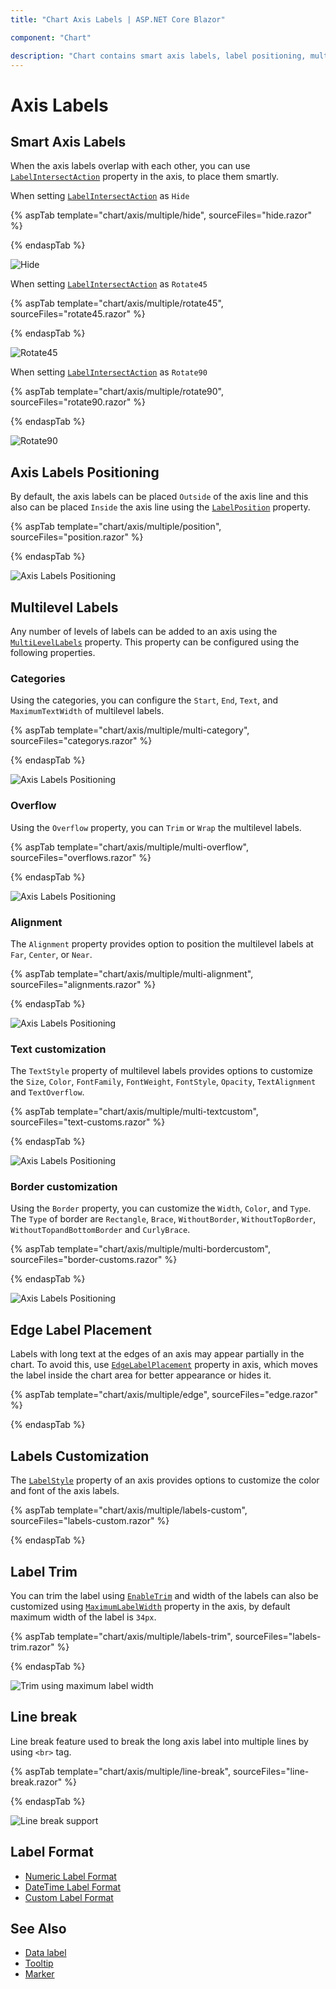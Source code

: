 ```yaml
---
title: "Chart Axis Labels | ASP.NET Core Blazor"

component: "Chart"

description: "Chart contains smart axis labels, label positioning, multilevelabels, text customization and sorting properties "
---
```


# Axis Labels

## Smart Axis Labels

When the axis labels overlap with each other, you can use [`LabelIntersectAction`](https://help.syncfusion.com/cr/blazor/Syncfusion.Blazor.Charts.AxisModel.html#Syncfusion_Blazor_Charts_AxisModel_LabelIntersectAction)
property in the axis, to place them smartly.

When setting [`LabelIntersectAction`](https://help.syncfusion.com/cr/blazor/Syncfusion.Blazor.Charts.AxisModel.html#Syncfusion_Blazor_Charts_AxisModel_LabelIntersectAction) as `Hide`

{% aspTab template="chart/axis/multiple/hide", sourceFiles="hide.razor" %}

{% endaspTab %}

![Hide](images/axis-labels/hide.png)

When setting [`LabelIntersectAction`](https://help.syncfusion.com/cr/blazor/Syncfusion.Blazor.Charts.AxisModel.html#Syncfusion_Blazor_Charts_AxisModel_LabelIntersectAction) as `Rotate45`

{% aspTab template="chart/axis/multiple/rotate45", sourceFiles="rotate45.razor" %}

{% endaspTab %}

![Rotate45](images/axis-labels/rotate45.png)

When setting [`LabelIntersectAction`](https://help.syncfusion.com/cr/blazor/Syncfusion.Blazor.Charts.AxisModel.html#Syncfusion_Blazor_Charts_AxisModel_LabelIntersectAction) as `Rotate90`

{% aspTab template="chart/axis/multiple/rotate90", sourceFiles="rotate90.razor" %}

{% endaspTab %}

![Rotate90](images/axis-labels/rotate90.png)

## Axis Labels Positioning

By default, the axis labels can be placed `Outside` of the axis line and this also can be placed `Inside`
the axis line using the [`LabelPosition`](https://help.syncfusion.com/cr/blazor/Syncfusion.Blazor.Charts.AxisModel.html#Syncfusion_Blazor_Charts_AxisModel_LabelPosition) property.

{% aspTab template="chart/axis/multiple/position", sourceFiles="position.razor" %}

{% endaspTab %}

![Axis Labels Positioning](images/axis-labels/position.png)

## Multilevel Labels

Any number of levels of labels can be added to an axis using the [`MultiLevelLabels`](https://help.syncfusion.com/cr/blazor/Syncfusion.Blazor.Charts.AxisModel.html#Syncfusion_Blazor_Charts_AxisModel_MultiLevelLabels) property. This property can be configured using the following properties.

### Categories

Using the categories, you can configure the `Start`, `End`, `Text`, and `MaximumTextWidth` of multilevel labels.

{% aspTab template="chart/axis/multiple/multi-category", sourceFiles="categorys.razor" %}

{% endaspTab %}

![Axis Labels Positioning](images/axis-labels/categories.png)

### Overflow

Using the `Overflow` property, you can `Trim` or `Wrap` the multilevel labels.

{% aspTab template="chart/axis/multiple/multi-overflow", sourceFiles="overflows.razor" %}

{% endaspTab %}

![Axis Labels Positioning](images/axis-labels/overflow.png)

### Alignment

The `Alignment` property provides option to position the multilevel labels at `Far`, `Center`, or `Near`.

{% aspTab template="chart/axis/multiple/multi-alignment", sourceFiles="alignments.razor" %}

{% endaspTab %}

![Axis Labels Positioning](images/axis-labels/alignment.png)

### Text customization

The `TextStyle` property of multilevel labels provides options to customize the `Size`, `Color`, `FontFamily`,
`FontWeight`, `FontStyle`, `Opacity`, `TextAlignment` and `TextOverflow`.

{% aspTab template="chart/axis/multiple/multi-textcustom", sourceFiles="text-customs.razor" %}

{% endaspTab %}

![Axis Labels Positioning](images/axis-labels/textcustom.png)

### Border customization

Using the `Border` property, you can customize the `Width`, `Color`, and `Type`. The `Type` of border
are `Rectangle`, `Brace`, `WithoutBorder`, `WithoutTopBorder`, `WithoutTopandBottomBorder` and `CurlyBrace`.

{% aspTab template="chart/axis/multiple/multi-bordercustom", sourceFiles="border-customs.razor" %}

{% endaspTab %}

![Axis Labels Positioning](images/axis-labels/border-custom.png)

## Edge Label Placement

Labels with long text at the edges of an axis may appear partially in the chart. To avoid this,
use [`EdgeLabelPlacement`](https://help.syncfusion.com/cr/blazor/Syncfusion.Blazor.Charts.AxisModel.html#Syncfusion_Blazor_Charts_AxisModel_EdgeLabelPlacement) property in axis, which moves
the label inside the chart area for better appearance or hides it.

{% aspTab template="chart/axis/multiple/edge", sourceFiles="edge.razor" %}

{% endaspTab %}

## Labels Customization

The [`LabelStyle`](https://help.syncfusion.com/cr/blazor/Syncfusion.Blazor.Charts.AxisModel.html#Syncfusion_Blazor_Charts_AxisModel_LineStyle) property of an axis provides options to customize the color and font of the axis labels.

{% aspTab template="chart/axis/multiple/labels-custom", sourceFiles="labels-custom.razor" %}

{% endaspTab %}

## Label Trim

You can trim the label using [`EnableTrim`](https://help.syncfusion.com/cr/blazor/Syncfusion.Blazor.Charts.AxisModel.html#Syncfusion_Blazor_Charts_AxisModel_EnableTrim)  and width of the labels can also be customized using [`MaximumLabelWidth`](https://help.syncfusion.com/cr/blazor/Syncfusion.Blazor.Charts.AxisModel.html#Syncfusion_Blazor_Charts_AxisModel_MaximumLabelWidth) property in the axis, by default maximum width of the label is `34px`.

{% aspTab template="chart/axis/multiple/labels-trim", sourceFiles="labels-trim.razor" %}

{% endaspTab %}

![Trim using maximum label width](images/axis-labels/labels-trim.png)

## Line break

Line break feature used to break the long axis label into multiple lines by using
`<br>` tag.

{% aspTab template="chart/axis/multiple/line-break", sourceFiles="line-break.razor" %}

{% endaspTab %}

![Line break support](images/axis-labels/line-break.png)

## Label Format

* [Numeric Label Format](./numeric-axis#label-format)
* [DateTime Label Format](./date-time-axis#label-format)
* [Custom Label Format](./date-time-axis#custom-label-format)

## See Also

* [Data label](./data-labels)
* [Tooltip](./tool-tip)
* [Marker](./data-markers)